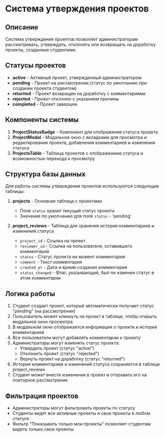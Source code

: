 # Система утверждения проектов

## Описание

Система утверждения проектов позволяет администраторам рассматривать, утверждать, отклонять или возвращать на доработку проекты, созданные студентами.

## Статусы проектов

- **active** - Активный проект, утвержденный администратором
- **pending** - Проект на рассмотрении (статус по умолчанию при создании проекта студентом)
- **returned** - Проект возвращен на доработку с комментариями
- **rejected** - Проект отклонен с указанием причины
- **completed** - Проект завершен

## Компоненты системы

1. **ProjectStatusBadge** - Компонент для отображения статуса проекта
2. **ProjectModal** - Модальное окно с вкладками для просмотра и редактирования проекта, добавления комментариев и изменения статуса
3. **ProjectsTable** - Таблица проектов с отображением статуса и возможностью перехода к просмотру

## Структура базы данных

Для работы системы утверждения проектов используются следующие таблицы:

1. **projects** - Основная таблица с проектами
   - Поле `status` хранит текущий статус проекта
   - Значение по умолчанию для поля `status` - 'pending'

2. **project_reviews** - Таблица для хранения истории комментариев и изменений статуса
   - `project_id` - Ссылка на проект
   - `reviewer_id` - Ссылка на пользователя, оставившего комментарий
   - `status` - Статус проекта на момент комментария
   - `comment` - Текст комментария
   - `created_at` - Дата и время создания комментария
   - `status_changed` - Флаг, указывающий, был ли изменен статус в этом комментарии

## Логика работы

1. Студент создает проект, который автоматически получает статус "pending" (на рассмотрении)
2. Пользователь может кликнуть на проект в таблице, чтобы открыть модальное окно просмотра
3. В модальном окне отображается информация о проекте и история комментариев
4. Все пользователи могут добавлять комментарии к проекту
5. Администраторы могут изменять статус проекта:
   - Утвердить проект (статус "active")
   - Отклонить проект (статус "rejected")
   - Вернуть проект на доработку (статус "returned")
6. История комментариев и изменений статуса сохраняется в таблице project_reviews
7. Студент может внести изменения в проект и отправить его на повторное рассмотрение

## Фильтрация проектов

- Администраторы могут фильтровать проекты по статусу
- Студенты видят все активные проекты и свои проекты в любом статусе
- Фильтр "Показывать только мои проекты" позволяет студентам видеть только свои проекты
